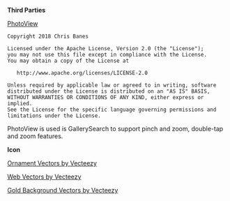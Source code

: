 **Third Parties**

[PhotoView](https://github.com/Baseflow/PhotoView)


```
Copyright 2018 Chris Banes

Licensed under the Apache License, Version 2.0 (the "License");
you may not use this file except in compliance with the License.
You may obtain a copy of the License at

   http://www.apache.org/licenses/LICENSE-2.0

Unless required by applicable law or agreed to in writing, software
distributed under the License is distributed on an "AS IS" BASIS,
WITHOUT WARRANTIES OR CONDITIONS OF ANY KIND, either express or implied.
See the License for the specific language governing permissions and
limitations under the License.

```

PhotoView is used is GallerySearch to support pinch and zoom, double-tap and zoom features.


**Icon**

<a href="https://www.vecteezy.com/free-vector/ornament">Ornament Vectors by Vecteezy</a>

<a href="https://www.vecteezy.com/free-vector/web">Web Vectors by Vecteezy</a>

<a href="https://www.vecteezy.com/free-vector/gold-background">Gold Background Vectors by Vecteezy</a>
